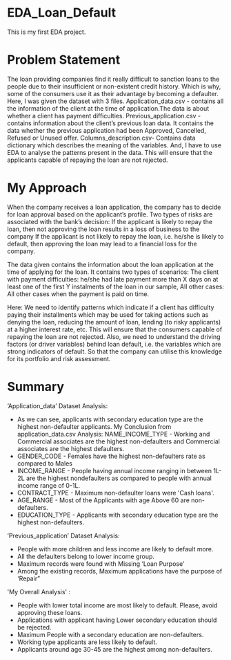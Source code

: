 # EDA_Loan_Default
This is my first EDA project.

# Problem Statement
The loan providing companies find it really difficult to sanction loans to the people due to their insufficient or non-existent credit history. Which is why, some of the consumers use it as their advantage by becoming a defaulter. Here, I was given the dataset with 3 files.
Application_data.csv - contains all the information of the client at the time of application.The data is about whether a client has payment difficulties.
Previous_application.csv - contains information about the client’s previous loan data. It contains the data whether the previous application had been Approved, Cancelled, Refused or Unused offer.
Columns_description.csv- Contains data dictionary which describes the meaning of the variables.
And, I have to use EDA to analyse the patterns present in the data. This will ensure that the applicants capable of repaying the loan are not rejected.

# My Approach
When the company receives a loan application, the company has to decide for loan approval based on the applicant’s profile. Two types of risks are associated with the bank’s decision:
If the applicant is likely to repay the loan, then not approving the loan results in a loss of business to the company
If the applicant is not likely to repay the loan, i.e. he/she is likely to default, then approving the loan may lead to a financial loss for the company.

The data given contains the information about the loan application at the time of applying for the loan. It contains two types of scenarios:
The client with payment difficulties: he/she had late payment more than X days on at least one of the first Y instalments of the loan in our sample,
All other cases: All other cases when the payment is paid on time.

Here:
We need to identify patterns which indicate if a client has difficulty paying their installments which may be used for taking actions such as denying the loan, reducing the amount of loan, lending (to risky applicants) at a higher interest rate, etc. This will ensure that the consumers capable of repaying the loan are not rejected.
Also, we need to understand the driving factors (or driver variables) behind loan default, i.e. the variables which are strong indicators of default. So that the company can utilise this knowledge for its portfolio and risk assessment.

# Summary

‘Application_data’ Dataset Analysis:
- As we can see, applicants with secondary education type are the highest non-defaulter
  applicants. My Conclusion from application_data.csv Analysis: NAME_INCOME_TYPE - Working
  and Commercial associates are the highest non-defaulters and Commercial associates are the
  highest defaulters.
- GENDER_CODE - Females have the highest non-defaulters rate as compared to Males
- INCOME_RANGE - People having annual income ranging in between 1L-2L are the highest nondefaulters
  as compared to people with annual income range of 0-1L.
- CONTRACT_TYPE - Maximum non-defaulter loans were 'Cash loans'.
- AGE_RANGE - Most of the Applicants with age Above 60 are non-defaulters.
- EDUCATION_TYPE - Applicants with secondary education type are the highest non-defaulters.

‘Previous_application’ Dataset Analysis:
- People with more children and less income are likely to default more.
- All the defaulters belong to lower income group.
- Maximum records were found with Missing ‘Loan Purpose’
- Among the existing records, Maximum applications have the purpose of ‘Repair”

'My Overall Analysis' :
- People with lower total income are most likely to default. Please, avoid approving these loans.
- Applications with applicant having Lower secondary education should be rejected.
- Maximum People with a secondary education are non-defaulters.
- Working type applicants are less likely to default.
- Applicants around age 30-45 are the highest among non-defaulters.
